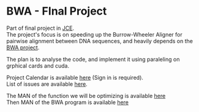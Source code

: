BWA - FInal Project
===

Part of final project in [JCE](http://www.jce.ac.il/).    
The project's focus is on speeding up the Burrow-Wheeler Aligner for pairwise alignment between DNA sequences, and heavily depends on the [BWA project](https://github.com/lh3/bwa).  

The plan is to analyse the code, and implement it using paraleling on grphical cards and cuda.

Project Calendar is available [here](http://projects.jce.ac.il/moodle/mod/wiki/view.php?id=6) (Sign in is required).  
List of issues are available [here](https://github.com/turner11/BWA-Final_Project/issues). 

The MAN of the function we will be optimizing is available [here](https://github.com/turner11/BWA-Final_Project/raw/master/Documents/BWA%20aln%20MAN.docx)  
Then MAN of the BWA program is available [here](http://bio-bwa.sourceforge.net/bwa.shtml#3)


